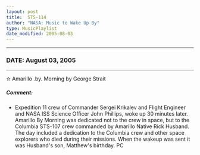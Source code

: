 ```yaml
---
layout: post
title:  STS-114
author: "NASA: Music to Wake Up By"
type: MusicPlaylist
date_modified: 2005-08-03
---
```


----
### DATE: August 03, 2005
----
✫ Amarillo .by. Morning by George Strait

##### Comment:
* Expedition 11 crew of Commander Sergei Krikalev and Flight Engineer and NASA ISS Science Officer John Phillips, woke up 30 minutes later. Amarillo By Morning was dedicated not to the crew in space, but to the Columbia STS-107 crew commanded by Amarillo Native Rick Husband. The day included a dedication to the Columbia crew and other space explorers who died during their missions. When the wakeup was sent it was Husband's son, Matthew's birthday. PC
